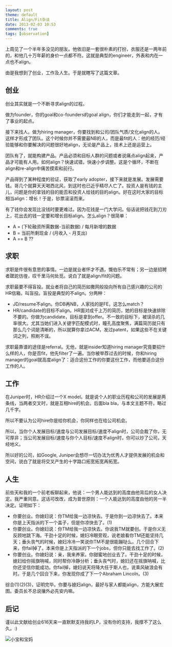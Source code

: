 ```yaml
---
layout: post
theme: default
title: Align/Fit杂谈
date: 2013-02-03 10:53
comments: true
tags: [observation]
---
```


上周见了一个半年多没见的朋友。他依旧是一套很朴素的打扮，衣服还是一两年前的，和他几十万年薪的身价一点都不符。这就是典型的engineer，外表和内在一点也不align。

由是我想到了创业，工作及人生。于是就瞎写了这篇文章。

## 创业

创业其实就是一个不断寻求align的过程。

做为founder，你的goal和co-founders的goal align，你们才能走到一起，才有了事业的起点。

接下来找人。做为hiring manager，你要找到和公司/团队气质/文化align的人。这样才形成了团队。这个时候你并不需要最NB的人，而是最fit的人：他的经历/经验能够和你要解决的问题很好地align，无论是产品上，技术上还是运营上。

团队有了，就能构建产品。产品必须和目标人群的问题或者说痛点align起来，产品才可能有人用。如何align？快速试错，快速小步调整。这是个循环，不断在align和re-align中痛苦摸索和前行。

<!--more-->

产品得到了某种程度的验证，获取了early adopter，接下来就是发展。发展需要钱。哥几个就算天天喝西北风，到这时也已近乎精尽人亡了。投资人是有钱的主儿，问题是你的拿钱的目的能否和投资人给钱的目的align。好在这时大家的目标相当align：增长！于是，钞票滚滚而来。

有了钱你会发现比没钱时要更难过。因为花钱是一门大学问。俗话说把钱花到刀刃上，花出去的钱一定要和增长目标align。怎么align？很简单：

* A = (下轮融资所需数据-当前数据) / 每月新增的数据
* B = 当前所剩现金 / (月收入 - 月支出)
* A == B ??

## 求职

求职是件很有意思的事情。一边是就业者怀才不遇，慨伯乐不常有；另一边是招聘者蹉跎彷徨，叹千里马何处觅。说白了就是align/fit的问题。

求职最要不得盲投。就业者将自己的简历如撒网般投向所有自己感兴趣的公司的HR信箱，叫盲投。盲投是典型的不align。分两种：

* JD/resume不align。你DB再NB，人家找的是FE，这怎么match？
* HR/candidate的目标不align。HR面对成千上万的简历，她的目标是快速排除不要的。你做为candidate，目标是拿到offer。不一致的目标下，被误杀的几率很大。尤其当她们进入关键字匹配模式时，瞳孔高度聚焦，满篇简历就只有那么几个词是清晰的，所以就算你拿过ACM，发过patent，如果这些不在关键词之列，照刷不误。

求职最靠谱的途径是referral。无他，就是insider知道hiring manager究竟要招什么样的人，你是否fit，他先filter了一遍。当你被举荐过去的时候，你和hiring manager的goal就高度align了：适合这份工作的你要这份工作，而他要适合这份工作的人。

## 工作

在Juniper时，HR介绍过一个X model。就是说个人的职业历程和公司的发展是两条线，当两者交叉时，就是互相hire的机会。后面bla bla，与本文主题不符，略过几千字。

所以不要认为公司hire你是给你机会，你同样也在给公司机会。

所以，当你个人发展目标/速度与公司发展目标/速度不align时，公司会裁了你，无可厚非；当公司发展目标/速度与你个人目标/速度不align时，你可以炒了公司，天经地义。

所以好的公司，如Google, Juniper会想尽一切办法为优秀人才提供发展的机会和空间，说白了就是将交叉产生的十字路口拓宽拓宽再拓宽。


## 人生

前些天和我的一个前老板聊起来，他说：一个男人能达到的高度由他背后的女人决定。我严重同意。这话可改改，成为普世原则：一个人能达到的高度由他的另一半决定。证明如下：

* 你要创业。你媳妇说：你TM给我一边凉快去。于是你到一边凉快去了。本来你是上天指派的下一个盖子，但是你凉快去了。(1)
* 你要创业。你媳妇说：你TM给我一边凉快去。你说我TM就要创。于是你义无反顾地跳下海。干劲十足的时候，媳妇冷眼旁观，说老娘看你TM还能坚持几天；垂头丧气的时候，媳妇冷冷一笑说你TM不是很能蹦哒么。几个回合下来，你fail掉了。本来你是上天指派的下一个jobs，但你只能去找工作了。(2)
* 你要创业。你媳妇说：亲，我来养家。你甜蜜地创业去了。干劲十足的时候，媳妇给你摇旗呐喊，同时帮你冷静分析；垂头丧气时，媳妇还在摇旗呐喊，比你还坚信你能成功。你fail掉，媳妇说天将降大任于斯人也，说乘风破浪会有时。于是几个回合下来，你发现你成了下一个Abraham Lincoln。(3)

综合(1)(2)(3)，证明完毕。你要与媳妇align，最好与家人都能align，方能大展宏图。委员长不总说攘外必先安内嘛。

## 后记

谨以此文献给创业616天来一直默默支持我的LP，没有你的支持，我撑不了这么久。:)

![小宝和宝妈](/assets/files/photos/baby20130203.jpg)